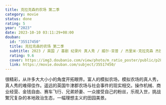 ```yaml
---
title: 克拉克森的农场 第二季
category: movie
status: done
rating: 5
year: "2023"
date: 2023-10-10 03:11:29+08:00
douban:
  id: "35517450"
  title: 克拉克森的农场 第二季
  subtitle: 2023 / 英国 / 喜剧 纪录片 真人秀 / 威尔·亚普 / 杰里米·克拉克森 杰拉德·库珀
  rating: 9.6
  cover: https://img3.doubanio.com/view/photo/m_ratio_poster/public/p2887763027.jpg
  link: https://movie.douban.com/subject/35517450/
---
```


很精彩，从许多大大小小的角度开拓眼界。富人的模拟农场，模拟农场的真人秀，真人秀的难得佳作。遥远的英国牛津郡农场与社会事件的现实相交。操作机械、商业经营、金钱自由、赛车飞行、兄弟娇妻、一众接受自己的粉丝，乐观入世，挑战繁冗复杂的本地政治生态，一幅理想主义的田园美景。
